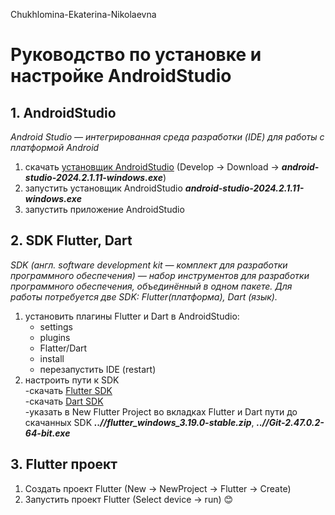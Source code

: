  Chukhlomina-Ekaterina-Nikolaevna
# Руководство по установке и настройке AndroidStudio
## 1. AndroidStudio
*Android Studio — интегрированная среда разработки (IDE) для работы с платформой Android*
1. скачать [установщик AndroidStudio](https://developer.android.com/studio?hl=ru) (Develop → Download → ***android-studio-2024.2.1.11-windows.exe***)
2. запустить установщик AndroidStudio ***android-studio-2024.2.1.11-windows.exe***
3. запустить приложение AndroidStudio
## 2. SDK Flutter, Dart
*SDK (англ. software development kit — комплект для разработки программного обеспечения) — набор инструментов для разработки программного обеспечения, объединённый в одном пакете. Для работы потребуется две SDK: Flutter(платформа), Dart (язык).*
1. установить плагины Flutter и Dart в AndroidStudio:
    - settings
    - plugins
    - Flatter/Dart
    - install
    - перезапустить IDE (restart)
2. настроить пути к SDK  
    -скачать [Flutter SDK](https://docs.flutter.dev/release/archive)  
    -скачать [Dart SDK](https://dart.dev/get-dart)  
    -указать в New Flutter Project во вкладках Flutter и Dart пути до cкачанных SDK ***..//flutter_windows_3.19.0-stable.zip***,  ***..//Git-2.47.0.2-64-bit.exe***
## 3. Flutter проект
1. Создать проект Flutter (New → NewProject → Flutter → Create)
2. Запустить проект Flutter (Select device → run)
:blush:
